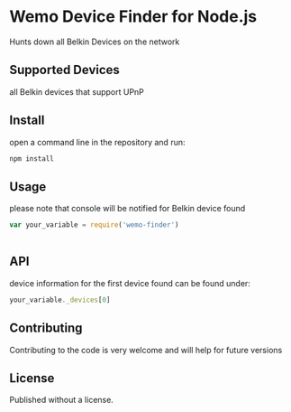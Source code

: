 # Wemo Device Finder for Node.js

Hunts down all Belkin Devices on the network

## Supported Devices

all Belkin devices that support UPnP

## Install

open a command line in the repository and run:
```bash
npm install
```

## Usage
please note that console will be notified for Belkin device found
```javascript
var your_variable = require('wemo-finder')
 
```

## API

device information for the first device found can be found under:
```javascript
your_variable._devices[0]
```

## Contributing

Contributing to the code is very welcome and will help for future versions

## License

Published without a license.
